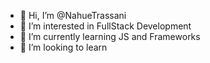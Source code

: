 - 👋 Hi, I’m @NahueTrassani
- 👀 I’m interested in FullStack Development
- 🌱 I’m currently learning JS and Frameworks
- 💞️ I’m looking to learn

<!---
NahueTrassani/NahueTrassani is a ✨ special ✨ repository because its `README.md` (this file) appears on your GitHub profile.
You can click the Preview link to take a look at your changes.
--->

